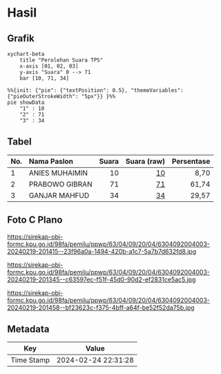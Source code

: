 # Hasil

## Grafik

```mermaid
xychart-beta
    title "Perolehan Suara TPS"
    x-axis [01, 02, 03]
    y-axis "Suara" 0 --> 71
    bar [10, 71, 34]
```

```mermaid
%%{init: {"pie": {"textPosition": 0.5}, "themeVariables": {"pieOuterStrokeWidth": "5px"}} }%%
pie showData
    "1" : 10
    "2" : 71
    "3" : 34
```

## Tabel

| No. | Nama Paslon    | Suara | Suara (raw) | Persentase |
|:--- |:-------------- | -----:| -----------:| ----------:|
| 1   | ANIES MUHAIMIN | 10    | [10][p-1]   | 8,70       |
| 2   | PRABOWO GIBRAN | 71    | [71][p-2]   | 61,74      |
| 3   | GANJAR MAHFUD  | 34    | [34][p-3]   | 29,57      |


[p-1]: https://github.com/gigit-pemilu/pemilu-2024/blob/main/pilpres/hitung-suara/sub/63-kalimantan-selatan/sub/04-barito-kuala/sub/09-cerbon/sub/2004-sawahan/sub/003-tps/sub/paslon-1.txt
[p-2]: https://github.com/gigit-pemilu/pemilu-2024/blob/main/pilpres/hitung-suara/sub/63-kalimantan-selatan/sub/04-barito-kuala/sub/09-cerbon/sub/2004-sawahan/sub/003-tps/sub/paslon-2.txt
[p-3]: https://github.com/gigit-pemilu/pemilu-2024/blob/main/pilpres/hitung-suara/sub/63-kalimantan-selatan/sub/04-barito-kuala/sub/09-cerbon/sub/2004-sawahan/sub/003-tps/sub/paslon-3.txt

## Foto C Plano

https://sirekap-obj-formc.kpu.go.id/98fa/pemilu/ppwp/63/04/09/20/04/6304092004003-20240219-201415--23f96a0a-1494-420b-a1c7-5a7b7d632fd8.jpg

https://sirekap-obj-formc.kpu.go.id/98fa/pemilu/ppwp/63/04/09/20/04/6304092004003-20240219-201345--c63597ec-f51f-45d0-90d2-ef2831ce5ac5.jpg

https://sirekap-obj-formc.kpu.go.id/98fa/pemilu/ppwp/63/04/09/20/04/6304092004003-20240219-201458--bf23623c-f375-4bff-a64f-be52f52da75b.jpg


## Metadata

| Key        | Value               |
| ---------- | ------------------- |
| Time Stamp | 2024-02-24 22:31:28 |



